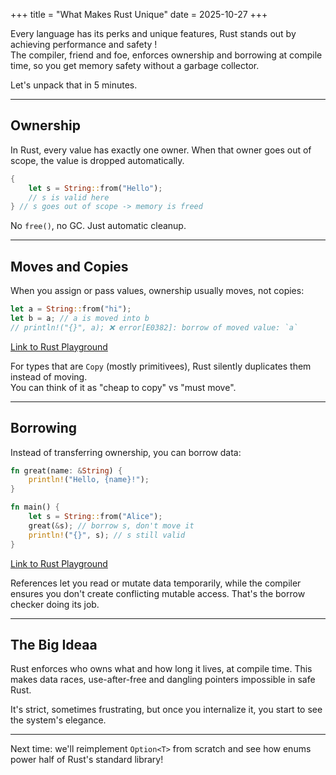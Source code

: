 +++
title = "What Makes Rust Unique"
date = 2025-10-27
+++

Every language has its perks and unique features, Rust stands out by achieving performance and safety !  
The compiler, friend and foe, enforces ownership and borrowing at compile time, so you get memory safety without a garbage collector.

Let's unpack that in 5 minutes.

---

## Ownership

In Rust, every value has exactly one owner. When that owner goes out of scope, the value is dropped automatically.

```rust
{ 
    let s = String::from("Hello");
    // s is valid here
} // s goes out of scope -> memory is freed
```

No `free()`, no GC. Just automatic cleanup.

---

## Moves and Copies

When you assign or pass values, ownership usually moves, not copies:

```rust
let a = String::from("hi");
let b = a; // a is moved into b
// println!("{}", a); ❌ error[E0382]: borrow of moved value: `a`
```

[Link to Rust Playground](https://play.rust-lang.org/?version=stable&mode=debug&edition=2024&gist=326265a029e71e9ea73585fd8f927ca5)

For types that are `Copy` (mostly primitivees), Rust silently duplicates them instead of moving.  
You can think of it as "cheap to copy" vs "must move".

---

## Borrowing

Instead of transferring ownership, you can borrow data:

```rust
fn great(name: &String) {
    println!("Hello, {name}!");
}

fn main() {
    let s = String::from("Alice");
    great(&s); // borrow s, don't move it
    println!("{}", s); // s still valid
}
```

[Link to Rust Playground](https://play.rust-lang.org/?version=stable&mode=debug&edition=2024&gist=1dc8a2b6b50fd98525b05893264a8149)

References let you read or mutate data temporarily, while the compiler ensures you don't create conflicting mutable access.
That's the borrow checker doing its job.

---

## The Big Ideaa

Rust enforces who owns what and how long it lives, at compile time.
This makes data races, use-after-free and dangling pointers impossible in safe Rust.

It's strict, sometimes frustrating, but once you internalize it, you start to see the system's elegance.

---

Next time: we'll reimplement `Option<T>` from scratch and see how enums power half of Rust's standard library!
